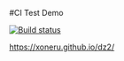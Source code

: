 #CI Test Demo

[![Build status](https://ci.appveyor.com/api/projects/status/2ibhm3263ky2oaow?svg=true)](https://ci.appveyor.com/project/xoneru/dz2)

 https://xoneru.github.io/dz2/